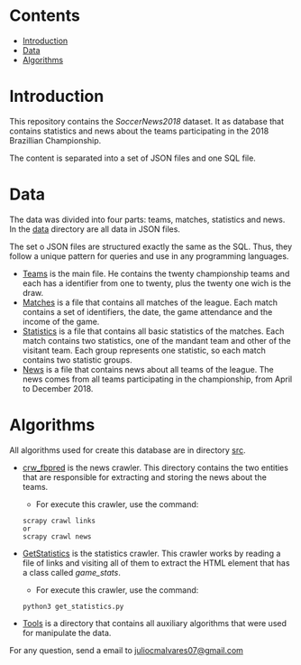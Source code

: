 # Contents

- [Introduction](#introduction)
- [Data](#data)
- [Algorithms](#algorithms)

# Introduction
This repository contains the _SoccerNews2018_ dataset. It as database that contains statistics and news about the teams participating in the 2018 Brazillian Championship.

The content is separated into a set of JSON files and one SQL file.

# Data
The data was divided into four parts: teams, matches, statistics and news.
In the [data](https://github.com/soccerpredict/TeamNews/tree/master/data) directory are all data in JSON files.

The set o JSON files are structured exactly the same as the SQL. Thus, they follow a unique pattern for queries and use in any programming languages.

- [Teams](https://github.com/soccerpredict/TeamNews/blob/master/data/teams.json) is the main file. He contains the twenty championship teams and each has a identifier from one to twenty, plus the twenty one wich is the draw.
- [Matches](https://github.com/soccerpredict/TeamNews/tree/master/data/matches) is a file that contains all matches of the league. Each match contains a set of identifiers, the date, the game attendance and the income of the game.
- [Statistics](https://github.com/soccerpredict/TeamNews/tree/master/data/statistics) is a file that contains all basic statistics of the matches. Each match contains two statistics, one of the mandant team and other of the visitant team. Each group represents one statistic, so each match contains two statistic groups.
- [News](https://github.com/soccerpredict/TeamNews/tree/master/data/news) is a file that contains news about all teams of the league. The news comes from all teams participating in the championship, from April to December 2018.
  
# Algorithms

All algorithms used for create this database are in directory [src](https://github.com/soccerpredict/TeamNews/tree/master/src).

- [crw_fbpred](https://github.com/soccerpredict/TeamNews/tree/master/crawler_news/) is the news crawler. This directory contains the two entities that are responsible for extracting and storing the news about the teams.
  - For execute this crawler, use the command:
  ```
  scrapy crawl links
  or
  scrapy crawl news
  ```
- [GetStatistics](https://github.com/soccerpredict/TeamNews/tree/master/crawler_statistics) is the statistics crawler. This crawler works by reading a file of links and visiting all of them to extract the HTML element that has a class called _game_stats_.
  - For execute this crawler, use the command:
  ```
  python3 get_statistics.py
  ```

- [Tools](https://github.com/soccerpredict/TeamNews/tree/master/tools) is a directory that contains all auxiliary algorithms that were used for manipulate the data.


For any question, send a email to juliocmalvares07@gmail.com
